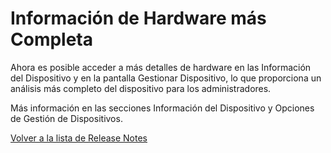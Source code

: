 # Información de Hardware más Completa

Ahora es posible acceder a más detalles de hardware en las Información del Dispositivo y en la pantalla Gestionar Dispositivo, lo que proporciona un análisis más completo del dispositivo para los administradores.

Más información en las secciones Información del Dispositivo y Opciones de Gestión de Dispositivos.



[Volver a la lista de Release Notes](./)
